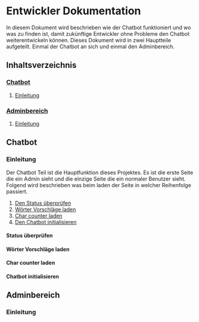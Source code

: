 # Entwickler Dokumentation
In diesem Dokument wird beschrieben wie der Chatbot funktioniert und wo was zu finden ist, damit zukünftige Entwickler ohne Probleme den Chatbot weiterentwickeln können.
Dieses Dokument wird in zwei Hauptteile aufgeteilt. Einmal der Chatbot an sich und einmal den Adminbereich.

## Inhaltsverzeichnis
### [Chatbot](#chatbot-section-start)<a name="tableofcontent-chatbot"></a>
1. [Einleitung](#chatbot-introduction)

### [Adminbereich](#admintool-section-start)<a name="tableofcontent-admintool"></a>
1. [Einleitung](#admintool-introduction)

## Chatbot <a name="chatbot-section-start"></a>
### Einleitung <a name="chatbot-introduction"></a>
Der Chatbot Teil ist die Hauptfunktion dieses Projektes. Es ist die erste Seite die ein Admin sieht und die einzige Seite die ein normaler Benutzer sieht.
Folgend wird beschrieben was beim laden der Seite in welcher Reihenfolge passiert.
1. [Den Status überprüfen](#check-state)
2. [Wörter Vorschläge laden](#load-tag-suggestions)
3. [Char counter laden](#load-char-counter)
4. [Den Chatbot initialisieren](#init-chatbot)

#### Status überprüfen <a name="check-state"></a>
#### Wörter Vorschläge laden<a name="load-tag-suggestions"></a>
#### Char counter laden<a name="load-char-counter"></a>
#### Chatbot initialisieren<a name="init-chatbot"></a>

## Adminbereich <a name="admintool-section-start"></a>
### Einleitung <a name="admintool-introduction"></a>
<!--stackedit_data:
eyJoaXN0b3J5IjpbLTU0MjU5MjM4LC0xODEyNTEzOTM1LDY5MT
E4NjM5Niw2NTY5ODE4NjcsLTc4MzQ1Njk4NiwxNjgxMjU4MDE2
LC00OTIwODQ2OTgsNTMwNjI5Mjc0LC0yMDg4NzQ2NjEyXX0=
-->